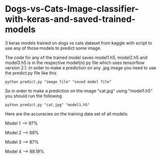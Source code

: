 # Dogs-vs-Cats-Image-classifier-with-keras-and-saved-trained-models
3 keras models trained on dogs vs cats dataset from kaggle with script to use any of those models to predict some image.

The code for any of the trained model saves model1.h5, model2.h5 and model3.h5 is in the respective model{n}.py file which uses tensorflow version 2.1.
In order to make a prediction on any .jpg image you need to use the predict.py file like this

```python predict.py "image file" "saved model file"```

So in order to make a prediction on the image "cat.jpg" using "model1.h5" you should run the following

```python predict.py "cat.jpg" "model1.h5"```

Here are the accuracies on the training data set of all models:

Model 1 --> 97%

Model 2 --> 88%

Model 3 --> 87%

Model 4 --> 88.19%
